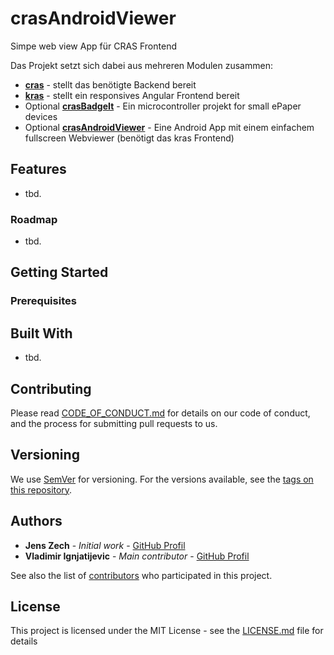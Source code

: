 # crasAndroidViewer
Simpe web view App für CRAS Frontend


Das Projekt setzt sich dabei aus mehreren Modulen zusammen:
* **[cras](https://github.com/jenszech/cras)** - stellt das benötigte Backend bereit
* **[kras](https://github.com/julienP88/kras)** - stellt ein responsives Angular Frontend bereit
* Optional **[crasBadgeIt](https://github.com/jenszech/crasBadgeIt)** - Ein microcontroller projekt for small ePaper devices
* Optional **[crasAndroidViewer](https://github.com/jenszech/crasAndroidViewer)** - Eine Android App mit einem einfachem fullscreen Webviewer (benötigt das kras Frontend)

## Features

* tbd.

### Roadmap

* tbd.

## Getting Started

### Prerequisites


## Built With

* tbd.

## Contributing

Please read [CODE_OF_CONDUCT.md](CODE_OF_CONDUCT.md) for details on our code of conduct, and the process for submitting pull requests to us.

## Versioning

We use [SemVer](http://semver.org/) for versioning. For the versions available, see the [tags on this repository](https://github.com/your/project/tags). 

## Authors

* **Jens Zech** - *Initial work* - [GitHub Profil](https://github.com/jenszech)
* **Vladimir Ignjatijevic** - *Main contributor* - [GitHub Profil](https://github.com/vignjatijevic)

See also the list of [contributors](https://github.com/jenszech/crasAndroidViewer/contributors) who participated in this project.

## License

This project is licensed under the MIT License - see the [LICENSE.md](LICENSE.md) file for details
